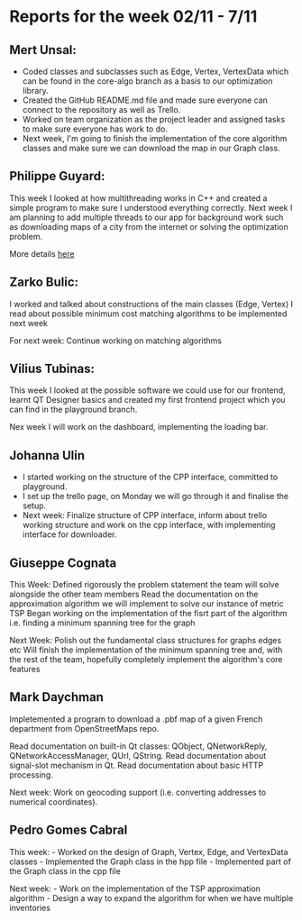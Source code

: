 # Reports for the week 02/11 - 7/11

## Mert Unsal:

- Coded classes and subclasses such as Edge, Vertex, VertexData which can be found in the core-algo branch as a basis to our optimization library. 
- Created the GitHub README.md file and made sure everyone can connect to the repository as well as Trello. 
- Worked on team organization as the project leader and assigned tasks to make sure everyone has work to do.
- Next week, I'm going to finish the implementation of the core algorithm classes and make sure we can download the map in our Graph class.
## Philippe Guyard:
This week I looked at how multithreading works in C++ and created a simple program to make sure I understood everything correctly.
Next week I am planning to add multiple threads to our app for background work such as downloading maps of a city from the internet or solving the optimization problem. 

More details [here](/playground/threading/threading.md)
## Zarko Bulic:

I worked and talked about constructions of the main classes (Edge, Vertex)
I read about possible minimum cost matching algorithms to be implemented next week

For next week:
Continue working on matching algorithms
## Vilius Tubinas:

This week I looked at the possible software we could use for our frontend, learnt
QT Designer basics and created my first frontend project which you can find in the
playground branch.

Nex week I will work on the dashboard, implementing the loading bar.

## Johanna Ulin 

- I started working on the structure of the CPP interface, committed to playground.  
- I set up the trello page, on Monday we will go through it and finalise the setup.
- Next week: Finalize structure of CPP interface, inform about trello working structure and work on the cpp interface, with implementing interface for downloader.

## Giuseppe Cognata

This Week:
Defined rigorously the problem statement the team will solve alongside the other team members
Read the documentation on the approximation algorithm we will implement to solve our instance of metric TSP
Began working on the implementation of the fisrt part of the algorithm i.e. finding a minimum spanning tree for the graph

Next Week:
Polish out the fundamental class structures for graphs edges etc
Will finish the implementation of the minimum spanning tree and, with the rest of the team, hopefully completely implement the algorithm's core features

## Mark Daychman

Impletemented a program to download a .pbf map of a given French department from OpenStreetMaps repo.

Read documentation on built-in Qt classes: QObject, QNetworkReply, QNetworkAccessManager, QUrl, QString.
Read documentation about signal-slot mechanism in Qt.
Read documentation about basic HTTP processing.

Next week:
Work on geocoding support (i.e. converting addresses to numerical coordinates).

## Pedro Gomes Cabral

This week:
    - Worked on the design of Graph, Vertex, Edge, and VertexData classes
    - Implemented the Graph class in the hpp file
    - Implemented part of the Graph class in the cpp file

Next week:
    - Work on the implementation of the TSP approximation algorithm
    - Design a way to expand the algorithm for when we have multiple inventories

